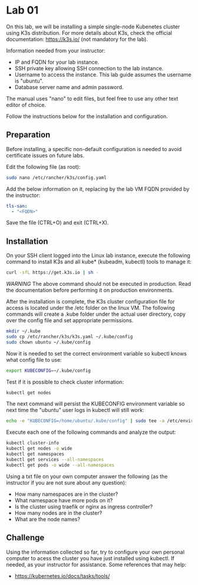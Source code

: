 # Lab 01

On this lab, we will be installing a simple single-node Kubenetes cluster using K3s distribution. For more details about K3s, check the official documentation: https://k3s.io/ (not mandatory for the lab).

Information needed from your instructor:
* IP and FQDN for your lab instance.
* SSH private key allowing SSH connection to the lab instance.
* Username to access the instance. This lab guide assumes the username is "ubuntu".
* Database server name and admin password. 

The manual uses "nano" to edit files, but feel free to use any other text editor of choice.

Follow the instructions below for the installation and configuration.

## Preparation

Before installing, a specific non-default configuration is needed to avoid certificate issues on future labs.

Edit the following file (as root): 

```bash
sudo nano /etc/rancher/k3s/config.yaml 
```

Add the below information on it, replacing <FQDN> by the lab VM FQDN provided by the instructor:

```yaml
tls-san:
  - "<FQDN>"
```

Save the file (CTRL+O) and exit (CTRL+X).

## Installation

On your SSH client logged into the Linux lab instance, execute the following command to install K3s and all kube* (kubeadm, kubectl) tools to manage it:

```bash
curl -sfL https://get.k3s.io | sh -
```

*WARNING* The above command should not be executed in production. Read the documentation before performing it on production environments.

After the installation is complete, the K3s cluster configuration file for access is located under the /etc folder on the linux VM. The following commands will create a .kube folder under the actual user directory, copy over the config file and set appropriate permissions.

```bash
mkdir ~/.kube
sudo cp /etc/rancher/k3s/k3s.yaml ~/.kube/config
sudo chown ubuntu ~/.kube/config
```

Now it is needed to set the correct environment variable so kubectl knows what config file to use:

```bash
export KUBECONFIG=~/.kube/config
```

Test if it is possible to check cluster information:

```bash
kubectl get nodes
```

The next command will persist the KUBECONFIG environment variable so next time the "ubuntu" user logs in kubectl will still work:

```bash
echo -e "KUBECONFIG=/home/ubuntu/.kube/config" | sudo tee -a /etc/environment
```

Execute each one of the following commands and analyze the output:

```bash
kubectl cluster-info
kubectl get nodes -o wide
kubectl get namespaces
kubectl get services --all-namespaces
kubectl get pods -o wide --all-namespaces
```

Using a txt file on your own computer answer the following (as the instructor if you are not sure about any question):

* How many namespaces are in the cluster?
* What namespace have more pods on it?
* Is the cluster using traefik or nginx as ingress controller?
* How many nodes are in the cluster?
* What are the node names? 

## Challenge

Using the information collected so far, try to configure your own personal computer to acess the cluster you have just installed using kubectl. If needed, as your instructor for assistance. Some references that may help:

* https://kubernetes.io/docs/tasks/tools/
